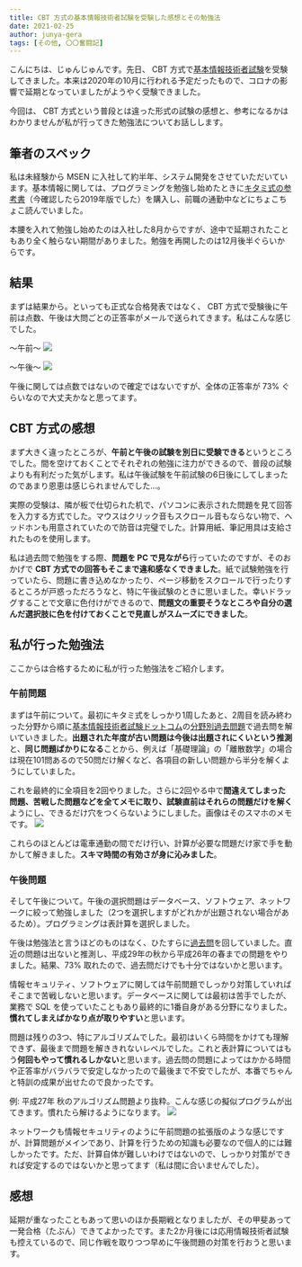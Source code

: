 ```yaml
---
title: CBT 方式の基本情報技術者試験を受験した感想とその勉強法
date: 2021-02-25
author: junya-gera
tags: [その他, 〇〇奮闘記]
---
```


こんにちは、じゅんじゅんです。先日、 CBT 方式で[基本情報技術者試験](https://www.jitec.ipa.go.jp/)を受験してきました。本来は2020年の10月に行われる予定だったもので、コロナの影響で延期となっていましたがようやく受験できました。

今回は、 CBT 方式という普段とは違った形式の試験の感想と、参考になるかはわかりませんが私が行ってきた勉強法についてお話しします。

## 筆者のスペック
私は未経験から MSEN に入社して約半年、システム開発をさせていただいています。基本情報に関しては、プログラミングを勉強し始めたときに[キタミ式の参考書](https://www.amazon.co.jp/dp/B08PPJPZ4V/ref=dp-kindle-redirect?_encoding=UTF8&btkr=1)（今確認したら2019年版でした）を購入し、前職の通勤中などにちょこちょこ読んでいました。

本腰を入れて勉強し始めたのは入社した8月からですが、途中で延期されたこともあり全く触らない期間がありました。勉強を再開したのは12月後半ぐらいからです。

## 結果
まずは結果から。といっても正式な合格発表ではなく、 CBT 方式で受験後に午前は点数、午後は大問ごとの正答率がメールで送られてきます。私はこんな感じでした。

～午前～
![](images/take-the-kihon-joho-exam-at-cbt-1.png)

～午後～
![](images/take-the-kihon-joho-exam-at-cbt-2.png)

午後に関しては点数ではないので確定ではないですが、全体の正答率が 73% ぐらいなので大丈夫かなと思ってます。

## CBT 方式の感想
まず大きく違ったところが、**午前と午後の試験を別日に受験できる**というところでした。間を空けておくことでそれぞれの勉強に注力ができるので、普段の試験よりも有利だった気がします。私は午後試験を午前試験の6日後にしてしまったのであまり恩恵は感じられませんでした…。

実際の受験は、隣が板で仕切られた机で、パソコンに表示された問題を見て回答を入力する方式でした。マウスはクリック音もスクロール音もならない物で、ヘッドホンも用意されていたので防音は完璧でした。計算用紙、筆記用具は支給されたものを使用します。

私は過去問で勉強をする際、**問題を PC で見ながら**行っていたのですが、そのおかげで **CBT 方式での回答もそこまで違和感なくできました**。紙で試験勉強を行っていたら、問題に書き込めなかったり、ページ移動をスクロールで行ったりするところが戸惑っただろうなと、特に午後試験のときに思いました。幸いドラッグすることで文章に色付けができるので、**問題文の重要そうなところや自分の選んだ選択肢に色を付けておくことで見直しがスムーズにできました**。

## 私が行った勉強法
ここからは合格するために私が行った勉強法をご紹介します。

### 午前問題
まずは午前について。最初にキタミ式をしっかり1周したあと、2周目を読み終わった分野から順に[基本情報技術者試験ドットコム](https://www.fe-siken.com/)の[分野別過去問題](https://www.fe-siken.com/index_te.html)で過去問を解いていきました。**出題された年度が古い問題は今後は出題されにくいという推測**と、**同じ問題ばかりになる**ことから、例えば「基礎理論」の「離散数学」の場合は現在101問あるので50問だけ解くなど、各項目の新しい問題から半分を解くようにしていました。

これを最終的に全項目を2回やりました。さらに2回やる中で**間違えてしまった問題、苦戦した問題などを全てメモに取り、試験直前はそれらの問題だけを解く**ようにし、できるだけ穴をつくらないようにしました。画像はそのスマホのメモです。
![](images/take-the-kihon-joho-exam-at-cbt-3.png)

これらのほとんどは電車通勤の間でだけ行い、計算が必要な問題だけ家で手を動かして解きました。**スキマ時間の有効さが身に沁みました**。

### 午後問題
そして午後について。午後の選択問題はデータベース、ソフトウェア、ネットワークに絞って勉強しました（2つを選択しますがどれかが出題されない場合があるため）。プログラミングは表計算を選択しました。

午後は勉強法と言うほどのものはなく、ひたすらに[過去問](https://www.fe-siken.com/index_pm.html)を回していました。直近の問題は出ないと推測し、平成29年の秋から平成26年の春までの問題をやりました。結果、73% 取れたので、過去問だけでも十分ではないかと思います。

情報セキュリティ、ソフトウェアに関しては午前問題でしっかり対策していればそこまで苦戦しないと思います。データベースに関しては最初は苦手でしたが、業務で SQL を使っていたこともあり最終的に1番自身がある分野になりました。**慣れてしまえばかなり点が取りやすい**と思います。

問題は残りの3つ、特にアルゴリズムでした。最初はいくら時間をかけても理解できず、最後まで問題を解ききれないレベルでした。これと表計算についてはもう**何回もやって慣れるしかない**と思います。過去問の問題によってはかかる時間や正答率がバラバラで安定しなかったので最後まで不安でしたが、本番でちゃんと特訓の成果が出せたので良かったです。

例: 平成27年 秋のアルゴリズム問題より抜粋。こんな感じの擬似プログラムが出てきます。慣れたら解けるようになります。
![](images/take-the-kihon-joho-exam-at-cbt-4.png)

ネットワークも情報セキュリティのように午前問題の拡張版のような感じですが、計算問題がメインであり、計算を行うための知識も必要なので個人的には難しかったです。ただ、計算自体が難しいわけではないので、しっかり対策ができれば安定するのではないかと思ってます（私は間に合いませんでした）。

## 感想
延期が重なったこともあって思いのほか長期戦となりましたが、その甲斐あって一発合格（たぶん）できてよかったです。また2か月後には応用情報技術者試験も控えているので、同じ作戦を取りつつ早めに午後問題の対策を行おうと思います。